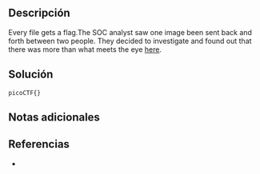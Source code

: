 
## Descripción 

Every file gets a flag.The SOC analyst saw one image been sent back and forth between two people. They decided to investigate and found out that there was more than what meets the eye [here](https://artifacts.picoctf.net/c/260/flag.png).

## Solución






```
picoCTF{}
```

## Notas adicionales


## Referencias

- 